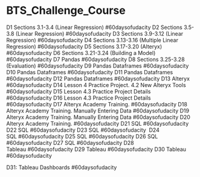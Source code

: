 # BTS_Challenge_Course
D1 Sections 3.1-3.4 (Linear Regression) #60daysofudacity
D2 Sections 3.5-3.8 (Linear Regression) #60daysofudacity
D3 Sections 3.9-3.12 (Linear Regression) #60daysofudacity
D4 Sections 3.13-3.16 (Multiple Linear Regression) #60daysofudacity
D5 Sections 3.17-3.20 (Alteryx) #60daysofudacity
D6 Sections 3.21-3.24 (Building a Model) #60daysofudacity
D7 Pandas #60daysofudacity
D8 Sections 3.25-3.28 (Evaluation) #60daysofudacity
D9 Pandas Dataframes #60daysofudacity
D10 Pandas Dataframes #60daysofudacity
D11 Pandas Dataframes #60daysofudacity
D12 Pandas Dataframes #60daysofudacity
D13 Alteryx #60daysofudacity
D14 Lesson 4 Practice Project. 4.2 New Alteryx Tools #60daysofudacity
D15 Lesson 4.3 Practice Project Details #60daysofudacity
D16 Lesson 4.3 Practice Project Details #60daysofudacity
D17 Alteryx Academy Training. #60daysofudacity
D18 Alteryx Academy Training. Manually Entering Data #60daysofudacity
D19 Alteryx Academy Training. Manually Entering Data #60daysofudacity
D20 Alteryx Academy Training. #60daysofudacity
D21 SQL #60daysofudacity 
D22 SQL #60daysofudacity
D23 SQL #60daysofudacity 
D24 SQL #60daysofudacity
D25 SQL #60daysofudacity 
D26 SQL #60daysofudacity 
D27 SQL #60daysofudacity 
D28 Tableau #60daysofudacity
D29 Tableau #60daysofudacity
D30 Tableau #60daysofudacity

D31: Tableau Dashboards #60daysofudacity
